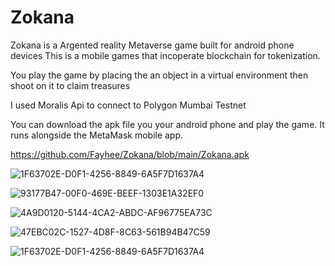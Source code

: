 # Zokana
 
Zokana is a Argented reality Metaverse game built for android phone devices 
This is a mobile games that incoperate blockchain for tokenization.

You play the game by placing the an object in a virtual environment then shoot on it to claim treasures 

I used Moralis Api to connect to Polygon Mumbai Testnet

You can download the apk file you your android phone and play the game.
It runs alongside the MetaMask mobile app. 

https://github.com/Fayhee/Zokana/blob/main/Zokana.apk

![1F63702E-D0F1-4256-8849-6A5F7D1637A4](https://user-images.githubusercontent.com/96606732/206184852-2b8787a5-6d19-438e-aeb8-c0a4bc937c4d.jpeg)

![93177B47-00F0-469E-BEEF-1303E1A32EF0](https://user-images.githubusercontent.com/96606732/206184879-ef85af62-22e5-46b4-ba89-3781fe8a32de.png)

![4A9D0120-5144-4CA2-ABDC-AF96775EA73C](https://user-images.githubusercontent.com/96606732/206184901-04644b8c-633c-45a9-8675-e1222e9b3462.jpeg)

![47EBC02C-1527-4D8F-8C63-561B94B47C59](https://user-images.githubusercontent.com/96606732/206184930-b37fc3fc-fb59-4d9e-bd12-b9f20d5be98f.png)

![1F63702E-D0F1-4256-8849-6A5F7D1637A4](https://user-images.githubusercontent.com/96606732/206184946-b3f6a800-48ee-488e-ad68-86556d1547a3.jpeg)




